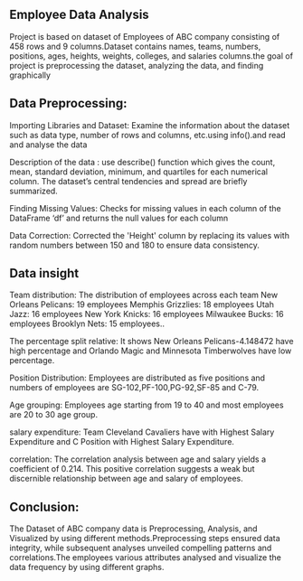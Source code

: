 Employee Data Analysis 
-----------------------

Project is based on dataset of Employees of ABC company consisting of 458 rows and 9 columns.Dataset contains names, teams, numbers, positions, ages, heights, weights, colleges, and salaries columns.the goal of project is preprocessing the dataset, analyzing the data, and  finding graphically

Data Preprocessing:
------------------

Importing Libraries and Dataset:
Examine the information about the dataset such as data type, number of rows and columns, etc.using info().and read and analyse the data

Description of the data :
use describe() function which gives the count, mean, standard deviation, minimum, and quartiles for each numerical column. The dataset’s central tendencies and spread are briefly summarized.

Finding Missing Values:
Checks for missing values in each column of the DataFrame ‘df’ and returns the null values for each column

Data Correction:
Corrected the 'Height' column by replacing its values with random numbers between 150 and 180 to ensure data consistency.

Data insight
--------------

Team distribution:
The distribution of employees across each team New Orleans Pelicans: 19 employees Memphis Grizzlies: 18 employees Utah Jazz: 16 employees New York Knicks: 16 employees Milwaukee Bucks: 16 employees Brooklyn Nets: 15 employees..

The percentage split relative:
It shows New Orleans Pelicans-4.148472 have high percentage and Orlando Magic and Minnesota Timberwolves have low percentage.

Position Distribution:
 Employees are distributed as five positions and numbers of employees are SG-102,PF-100,PG-92,SF-85 and C-79.

Age grouping:
Employees age starting from 19 to 40 and most employees are 20 to 30 age group.

salary expenditure:
Team Cleveland Cavaliers have with Highest Salary Expenditure and C Position with Highest Salary Expenditure.

correlation:
The correlation analysis between age and salary yields a coefficient of 0.214. This positive correlation suggests a weak but discernible relationship between age and salary of employees.

Conclusion:
-----------

The Dataset of ABC company data is Preprocessing, Analysis, and Visualized by using different methods.Preprocessing steps ensured data integrity, while subsequent analyses unveiled compelling patterns and correlations.The employees various attributes analysed and visualize the data frequency by using different graphs.


